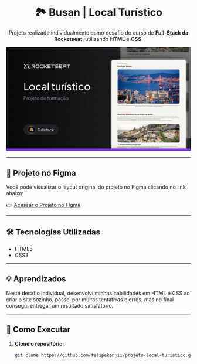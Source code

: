 <h1 align="center">🏞️ Busan | Local Turístico</h1>

<p align="center">
  Projeto realizado individualmente como desafio do curso de <strong>Full-Stack da Rocketseat</strong>, utilizando <strong>HTML</strong> e <strong>CSS</strong>.
</p>

<p align="center">
  <img src="assets/thumbnail.jpg" alt="Capa do projeto">
</p>

<hr>

## 🎨 Projeto no Figma

Você pode visualizar o layout original do projeto no Figma clicando no link abaixo:

👉 [Acessar o Projeto no Figma](https://www.figma.com/community/file/1384542229391733447/local-turistico)

---

## 🛠️ Tecnologias Utilizadas

- HTML5  
- CSS3

---

## 💡 Aprendizados

Neste desafio individual, desenvolvi minhas habilidades em HTML e CSS ao criar o site sozinho, passei por muitas tentativas e erros, mas no final consegui entregar um resultado satisfatório.

---

## 🚀 Como Executar

1. **Clone o repositório:**
   ```bash
   git clone https://github.com/felipekenjii/projeto-local-turistico.git

